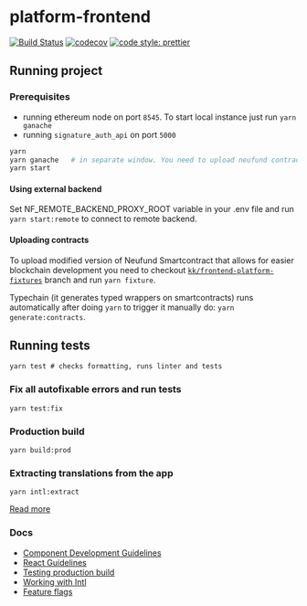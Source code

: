 # platform-frontend

[![Build Status](https://travis-ci.org/Neufund/platform-frontend.svg?branch=master)](https://travis-ci.org/Neufund/platform-frontend)
[![codecov](https://codecov.io/gh/Neufund/platform-frontend/branch/master/graph/badge.svg)](https://codecov.io/gh/Neufund/platform-frontend)
[![code style: prettier](https://img.shields.io/badge/code_style-prettier-ff69b4.svg)](https://github.com/prettier/prettier)

## Running project

### Prerequisites

* running ethereum node on port `8545`. To start local instance just run `yarn ganache`
* running `signature_auth_api` on port `5000`

```sh
yarn
yarn ganache   # in separate window. You need to upload neufund contracts. Keep on reading.
yarn start
```

#### Using external backend

Set NF_REMOTE_BACKEND_PROXY_ROOT variable in your .env file and run `yarn start:remote` to connect
to remote backend.

#### Uploading contracts

To upload modified version of Neufund Smartcontract that allows for easier blockchain development
you need to checkout
[`kk/frontend-platform-fixtures`](https://github.com/Neufund/platform-contracts/pull/55) branch and
run `yarn fixture`.

Typechain (it generates typed wrappers on smartcontracts) runs automatically after doing `yarn` to
trigger it manually do: `yarn generate:contracts`.

## Running tests

```
yarn test # checks formatting, runs linter and tests
```

### Fix all autofixable errors and run tests

```
yarn test:fix
```

### Production build

```
yarn build:prod
```

### Extracting translations from the app

```
yarn intl:extract
```

[Read more](./docs/working-with-intl.md)

### Docs

* [Component Development Guidelines](./docs/component-development-guidelines.md)
* [React Guidelines](./docs/react-guidelines.md)
* [Testing production build](./docs/testing-prod-build.md)
* [Working with Intl](./docs/working-with-intl.md)
* [Feature flags](./docs/feature-flags.md)
